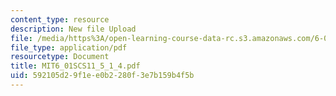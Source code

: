 ```yaml
---
content_type: resource
description: New file Upload
file: /media/https%3A/open-learning-course-data-rc.s3.amazonaws.com/6-01sc-introduction-to-electrical-engineering-and-computer-science-i-spring-2011/592105d29f1ee0b2280f3e7b159b4f5b_MIT6_01SCS11_5_1_4.pdf
file_type: application/pdf
resourcetype: Document
title: MIT6_01SCS11_5_1_4.pdf
uid: 592105d2-9f1e-e0b2-280f-3e7b159b4f5b
---
```

